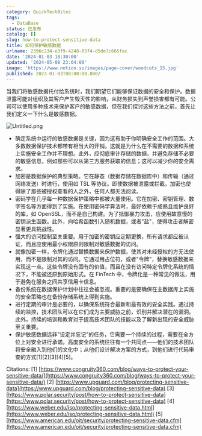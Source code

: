 ```yaml
---
category: QuickTechBites
tags:
  - DataBase
status: 已发布
catalog: []
slug: how-to-protect-sensitive-data
title: 如何保护敏感数据
urlname: 2396c234-e3f9-4248-85f4-d5de7c665fac
date: '2024-01-03 18:30:00'
updated: '2024-05-08 23:04:00'
image: 'https://www.notion.so/images/page-cover/woodcuts_15.jpg'
published: 2023-01-03T08:00:00.000Z
---
```


当我们将敏感数据托付给系统时，我们期望它们能够保证数据的安全和保护。数据泄露可能对组织及其客户产生毁灭性的影响，从财务损失到声誉损害都有可能。公司可以使用多种技术来保护客户的敏感数据，但在我们探讨这些方法之前，首先让我们定义一下什么是敏感数据。


![Untitled.png](https://prod-files-secure.s3.us-west-2.amazonaws.com/5d24fe63-e567-4804-86f9-9fdc62e13082/aa7e6578-50d6-4f37-a4e4-28071bd0fba3/Untitled.png?X-Amz-Algorithm=AWS4-HMAC-SHA256&X-Amz-Content-Sha256=UNSIGNED-PAYLOAD&X-Amz-Credential=ASIAZI2LB466QZW3VQ6Z%2F20250216%2Fus-west-2%2Fs3%2Faws4_request&X-Amz-Date=20250216T053555Z&X-Amz-Expires=3600&X-Amz-Security-Token=IQoJb3JpZ2luX2VjEC0aCXVzLXdlc3QtMiJGMEQCIHB5qcFXk5z5GdkpBQPOreN9wZhq5x9lcaJffoUmvPRdAiB7perNhU%2BvnYAj%2FQx0e5UfEK8rLRW%2Fj1LdeG6KOftjkSr%2FAwhWEAAaDDYzNzQyMzE4MzgwNSIM%2BzC8%2FkvAKmFqcQUBKtwDVZagATkd3dq29bV7VnQrYIBjUVtJKmOurVY9Wy2eGoB7ZEHh45De648%2BrAXVlofpeo7YhmD727OAUNpFtvzDbSTiw3TJuEje0ZZq2DMpqQtCwX%2FhTJ15DwjERjn5lcPHLwnS6%2FEhDxhRqNXsDJKul5eGMe3a97pG%2FIR1j%2FFpgJAveezrCeAezwUFxD5w90hCY7CrEYDnPHeR%2F2HUsok3ovO%2FzmFJL1Ub5VUsuzkqtHHdU1J3%2FLZ%2BoMx3zDG6BKKR2l%2BkAyHUmW1TCBG2mrX%2BPvSH%2FgTVcM%2FMBlbk63b2jAunRH4HTgpxhmGd%2BIU4VLT8BgpLWNZJFsv9tzY9sgiC4GHnA3ruD2zkil519eJLVq2dsbTRn6l4QGX%2BZWxMx4XrqR7qO28xzujCBsPYkJVKYqf7xgYQIJvnStnoiWFw7L6AVCSZuWgeI7rj%2BC4AexUI3VscyiyaMTpfUQ7z%2F6UnWoyILwvy7keqbU9n95QS%2BMMdbZLJ9zfqFfxInWeIv39eX2ye9p8jkceMgmnRJA42gFw79jgOtgwTl%2Fk8YsK6Ihhm5WaiQrt6%2FsH6hsUeqgigr7kXmii2MlfRC9C21k4nfPiYYzX5OHDyGMPrTygpgedxDlfxgKp6T7GoZC4wyt7FvQY6pgE6GuDWpUITlwkSgxuHzIOedGqKpwJ5iFogkpchF8t846D5Tf2IUeWC%2FM9K3iGAgfVLvRCj5gWJx0P9dE79Zi4LFmiuRSLAN0IfWkdrgX3TUqxZJ14GKffxFULQjVPzZZqqwXm%2FOvKEUKUsmimp8ORJd74AyrNPe0erQQglzxKrEMEjrvRuIxS%2FVLqzcD4fZVCvtC3OYD%2F28eW3qpGSaf1Wk4eoF1KI&X-Amz-Signature=72f0e7c40c37c98ce84f66ea8f41c52a333d8c864351ddc2e949c52ab74ccbb1&X-Amz-SignedHeaders=host&x-id=GetObject)

- 确定系统中运行的敏感数据是关键，因为这有助于你明确安全工作的范围。大多数数据保护技术都带有相当大的开销，这就是为什么在不需要的数据和系统上实施安全工作并不理想。此外，应彻底审计存储的数据，并避免存储不必要的敏感信息，例如那些可以从第三方服务获取的信息；这可以减少你的安全需求。
- 加密是数据保护的典型策略。它在静态（数据存储在数据库中）和传输（通过网络发送）时进行，使用如 TSL 等协议。即使数据被泄露或拦截，加密也使得除了那些被授权查看的人之外，任何人都无法阅读。
- 密码学在几乎每一种数据保护策略中都被大量使用。它在加密、密钥管理、数字签名等方面得到了实施。在使用密码学算法时，最好依赖于成熟且维护良好的库，如 OpenSSL，而不是自己构建。为了抵御暴力攻击，应使用故意慢的密钥派生函数。此外，向哈希函数引入随机数据，或者"盐"，使得攻击者解密显著更具挑战性。
- 强大的访问控制至关重要。用于加密的密钥应定期更换，所有请求都应被认证，而且应使用最小权限原则限制对敏感数据的访问。
- 就像加密一样，令牌化通过替换数据来保护数据，使其对未经授权的方无法使用，而不是限制对其的访问。它通过用占位符，或者"令牌"，替换敏感数据来实现这一点。这些令牌没有固有的价值，而且在没有访问特定令牌化系统的情况下，不能被还原到原始形式。在 FinTech 中，令牌化是一种常见的做法，用于避免在服务之间共享信用卡信息。
- 备份系统在数据保护计划中往往会被忽视。重要的是要确保在主数据库上实施的安全策略也在备份存储系统上得到实施。
- 进行定期的审计是必要的，以确保系统符合最新和最有效的安全实践。通过持续的监控，技术团队可以在它们成为主要威胁之前，识别并解决潜在的漏洞。此外，持续的培训和教育对于提高技术团队的技能以及了解新出现的安全威胁至关重要。
- 保护敏感数据远非"设定并忘记"的任务，它需要一个持续的过程，需要在全方位上对安全进行承诺。高度安全的系统往往有一个共同点——他们的技术团队将安全融入到他们的文化中；从他们设计解决方案的方式，到他们进行代码审查的方式[1][2][3][4][5]。

Citations:
[1] [https://www.congruity360.com/blog/ways-to-protect-your-sensitive-data/](https://www.congruity360.com/blog/ways-to-protect-your-sensitive-data/)
[2] [https://www.upguard.com/blog/protecting-sensitive-data](https://www.upguard.com/blog/protecting-sensitive-data)
[3] [https://www.polar.security/post/how-to-protect-sensitive-data](https://www.polar.security/post/how-to-protect-sensitive-data)
[4] [https://www.weber.edu/iso/protecting-sensitive-data.html](https://www.weber.edu/iso/protecting-sensitive-data.html)
[5] [https://www.american.edu/oit/security/protecting-sensitive-data.cfm](https://www.american.edu/oit/security/protecting-sensitive-data.cfm)

